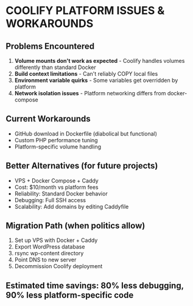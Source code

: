 # COOLIFY PLATFORM ISSUES & WORKAROUNDS

## Problems Encountered
1. **Volume mounts don't work as expected** - Coolify handles volumes differently than standard Docker
2. **Build context limitations** - Can't reliably COPY local files
3. **Environment variable quirks** - Some variables get overridden by platform
4. **Network isolation issues** - Platform networking differs from docker-compose

## Current Workarounds
- GitHub download in Dockerfile (diabolical but functional)
- Custom PHP performance tuning
- Platform-specific volume handling

## Better Alternatives (for future projects)
- VPS + Docker Compose + Caddy
- Cost: $10/month vs platform fees
- Reliability: Standard Docker behavior
- Debugging: Full SSH access
- Scalability: Add domains by editing Caddyfile

## Migration Path (when politics allow)
1. Set up VPS with Docker + Caddy
2. Export WordPress database
3. rsync wp-content directory
4. Point DNS to new server
5. Decommission Coolify deployment

## Estimated time savings: 80% less debugging, 90% less platform-specific code